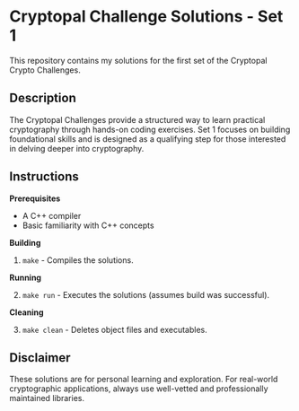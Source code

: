 # Cryptopal Challenge Solutions - Set 1

This repository contains my solutions for the first set of the Cryptopal Crypto Challenges.

## Description

The Cryptopal Challenges provide a structured way to learn practical cryptography through hands-on coding exercises. Set 1 focuses on building foundational skills and is designed as a qualifying step for those interested in delving deeper into cryptography.

## Instructions

**Prerequisites**

* A C++ compiler
* Basic familiarity with C++ concepts

**Building**

1. `make` - Compiles the solutions.

**Running**

2. `make run` - Executes the solutions (assumes build was successful).

**Cleaning**

3. `make clean` - Deletes object files and executables.

## Disclaimer

These solutions are for personal learning and exploration. For real-world cryptographic applications, always use well-vetted and professionally maintained libraries.  
